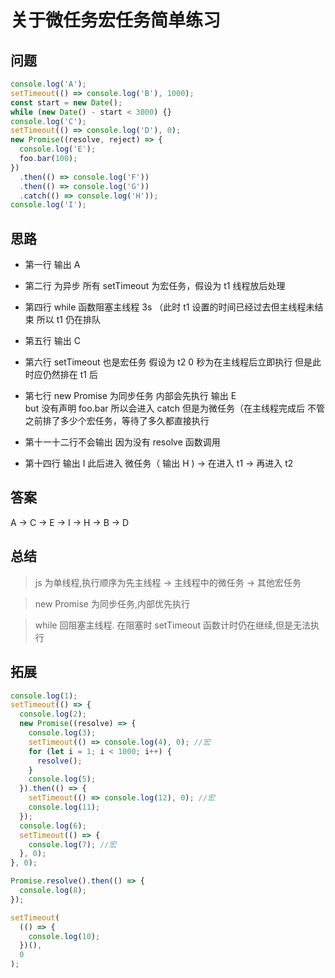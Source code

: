 # 关于微任务宏任务简单练习

## 问题

```js
console.log('A');
setTimeout(() => console.log('B'), 1000);
const start = new Date();
while (new Date() - start < 3000) {}
console.log('C');
setTimeout(() => console.log('D'), 0);
new Promise((resolve, reject) => {
  console.log('E');
  foo.bar(100);
})
  .then(() => console.log('F'))
  .then(() => console.log('G'))
  .catch(() => console.log('H'));
console.log('I');
```

<!-- ![问题](./images/20200915_1.jpeg) -->

## 思路

- 第一行 输出 A

- 第二行 为异步 所有 setTimeout 为宏任务，假设为 t1 线程放后处理

- 第四行 while 函数阻塞主线程 3s （此时 t1 设置的时间已经过去但主线程未结束 所以 t1 仍在排队

- 第五行 输出 C

- 第六行 setTimeout 也是宏任务 假设为 t2 0 秒为在主线程后立即执行 但是此时应仍然排在 t1 后

- 第七行 new Promise 为同步任务 内部会先执行 输出 E <br/>
  but 没有声明 foo.bar 所以会进入 catch 但是为微任务（在主线程完成后 不管之前排了多少个宏任务，等待了多久都直接执行

- 第十一十二行不会输出 因为没有 resolve 函数调用

- 第十四行 输出 I 此后进入 微任务（ 输出 H ) -> 在进入 t1 -> 再进入 t2

## 答案

A -> C -> E -> I -> H -> B -> D

## 总结

> js 为单线程,执行顺序为先主线程 -> 主线程中的微任务 -> 其他宏任务

> new Promise 为同步任务,内部优先执行

> while 回阻塞主线程. 在阻塞时 setTimeout 函数计时仍在继续,但是无法执行

## 拓展

```js
console.log(1);
setTimeout(() => {
  console.log(2);
  new Promise((resolve) => {
    console.log(3);
    setTimeout(() => console.log(4), 0); //宏
    for (let i = 1; i < 1000; i++) {
      resolve();
    }
    console.log(5);
  }).then(() => {
    setTimeout(() => console.log(12), 0); //宏
    console.log(11);
  });
  console.log(6);
  setTimeout(() => {
    console.log(7); //宏
  }, 0);
}, 0);

Promise.resolve().then(() => {
  console.log(8);
});

setTimeout(
  (() => {
    console.log(10);
  })(),
  0
);
```
